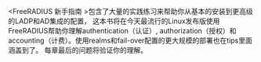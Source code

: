 


<FreeRADIUS 新手指南 >包含了大量的实践练习来帮助你从基本的安装到更高级的LADP和AD集成的配置，
这本书将在今天最流行的Linux发布版使用FreeRADIUS帮助你理解authentication（认证）, authorization（授权）和accounting（计费）。使用realms和fail-over配置的更大规模的部署也在tips里面涵盖到了。
每章最后的问题将验证你的理解。
